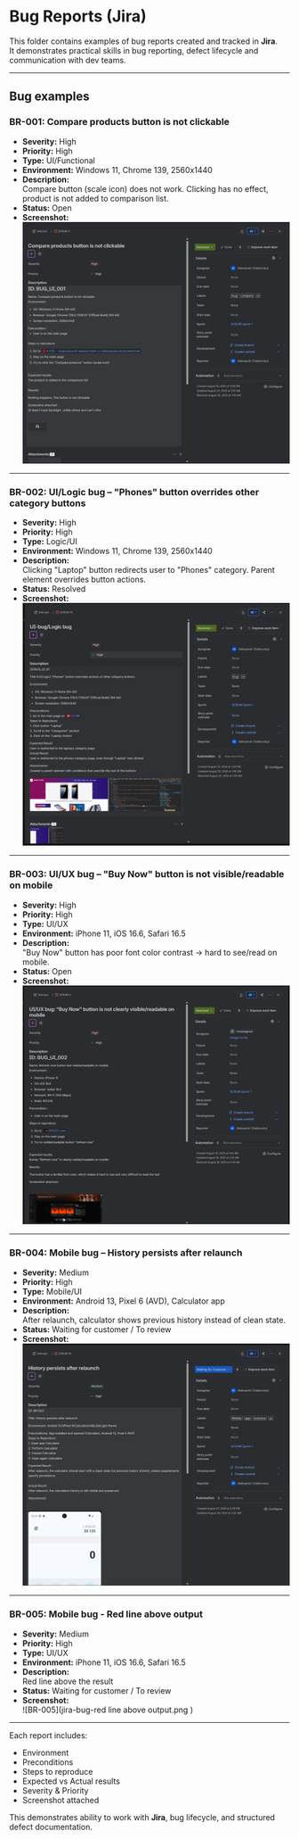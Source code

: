 #  Bug Reports (Jira)

This folder contains examples of bug reports created and tracked in **Jira**.  
It demonstrates practical skills in bug reporting, defect lifecycle and communication with dev teams.

---

##  Bug examples

### BR-001: Compare products button is not clickable
- **Severity:** High  
- **Priority:** High  
- **Type:** UI/Functional  
- **Environment:** Windows 11, Chrome 139, 2560x1440  
- **Description:**  
  Compare button (scale icon) does not work. Clicking has no effect, product is not added to comparison list.  
- **Status:** Open  
- **Screenshot:**  
![BR-001](jira_bug_compare.png)

---

### BR-002: UI/Logic bug – "Phones" button overrides other category buttons
- **Severity:** High  
- **Priority:** High  
- **Type:** Logic/UI  
- **Environment:** Windows 11, Chrome 139, 2560x1440  
- **Description:**  
  Clicking "Laptop" button redirects user to "Phones" category. Parent element overrides button actions.  
- **Status:** Resolved  
- **Screenshot:**  
![BR-002](jira_bug_logic.png)

---

### BR-003: UI/UX bug – "Buy Now" button is not visible/readable on mobile
- **Severity:** High  
- **Priority:** High  
- **Type:** UI/UX  
- **Environment:** iPhone 11, iOS 16.6, Safari 16.5  
- **Description:**  
  "Buy Now" button has poor font color contrast → hard to see/read on mobile.  
- **Status:** Open  
- **Screenshot:**  
![BR-003](jira-bug-faceit-buy-button.png)

---

### BR-004: Mobile bug – History persists after relaunch
- **Severity:** Medium  
- **Priority:** High  
- **Type:** Mobile/UI  
- **Environment:** Android 13, Pixel 6 (AVD), Calculator app  
- **Description:**  
  After relaunch, calculator shows previous history instead of clean state.  
- **Status:** Waiting for customer / To review  
- **Screenshot:**  
![BR-004](jira_bug_calculator.png)

---

### BR-005: Mobile bug - Red line above output
- **Severity:** Medium  
- **Priority:** High  
- **Type:** UI/UX  
- **Environment:** iPhone 11, iOS 16.6, Safari 16.5  
- **Description:**  
  Red line above the result  
- **Status:** Waiting for customer / To review  
- **Screenshot:**  
![BR-005](jira-bug-red line above output.png
)

---


 Each report includes:  
- Environment  
- Preconditions  
- Steps to reproduce  
- Expected vs Actual results  
- Severity & Priority  
- Screenshot attached  

This demonstrates ability to work with **Jira**, bug lifecycle, and structured defect documentation.
